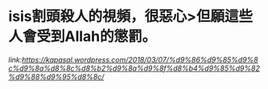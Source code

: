 # isis割頭殺人的視頻，很惡心>但願這些人會受到Allah的懲罰。
###### link:https://kapasal.wordpress.com/2018/03/07/%d9%86%d9%85%d9%8c%d9%8a%d8%8c%d8%b2%d9%8a%d9%8f%d8%b4%d9%85%d9%82%d9%88%d9%95%d8%8c/
